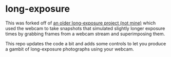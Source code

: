 # long-exposure
This was forked off of [an older long-exposure project (not mine)](https://github.com/unixpickle/long-exposure) which used the webcam to take snapshots that simulated slightly longer exposure times by grabbing frames from a webcam stream and superimposing them.

This repo updates the code a bit and adds some controls to let you produce a gambit of long-exposure photographs using your webcam.
